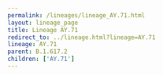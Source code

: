 ```yaml
---
permalink: /lineages/lineage_AY.71.html
layout: lineage_page
title: Lineage AY.71
redirect_to: ../lineage.html?lineage=AY.71
lineage: AY.71
parent: B.1.617.2
children: ['AY.71']
---
```

